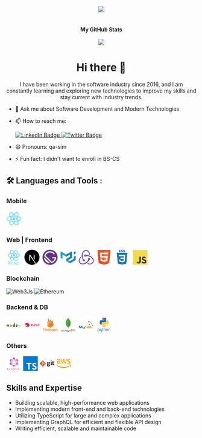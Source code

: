 <link rel="stylesheet" href="https://cdn.jsdelivr.net/gh/devicons/devicon@latest/devicon.min.css">
<link rel="stylesheet" href="devicon.min.css">
<div id="header" align="center">
  <div>
<!--     <img src="https://media.giphy.com/media/vzO0Vc8b2VBLi/giphy.gif" width="100"/> -->
        <img src="https://media.giphy.com/media/gVlgj80ZLp9yo/giphy.gif" width="300"/>
  </div>    
  <div>
    <img src="https://komarev.com/ghpvc/?username=QasimRRizvi&style=flat-square&color=blue" alt=""/>
  </div>

<!--   ### Badges
  <div>
    <img src="https://github.com/users/QasimRRizvi/achievements/pull-shark" alt="Badge"/>
  </div> -->
  <br />
  <b>My GitHub Stats</b>
  <br />
  <br />
  <a href="http://www.github.com/QasimRRizvi">
    <img src="https://github-readme-streak-stats.herokuapp.com/?user=QasimRRizvi&stroke=ffffff&background=1c1917&ring=f97316&fire=f97316&currStreakNum=ffffff&currStreakLabel=f97316&sideNums=ffffff&sideLabels=ffffff&dates=ffffff&hide_border=true" />
  </a>
  <br />
  
  <h1>Hi there 👋</h1>
  <p>I have been working in the software industry since 2016, and I am constantly learning and exploring new technologies to improve my skills and stay current with industry trends.</p>
</div>

- 💬 Ask me about Software Development and Modern Technologies
- 📫 How to reach me: 
  <div id="badges">
    <a href="https://www.linkedin.com/in/imqasimrizvi">
      <img src="https://img.shields.io/badge/LinkedIn-blue?logo=linkedin&logoColor=white" alt="LinkedIn Badge"/>
    </a>
    <a href="https://twitter.com/qasimrizvi1212">
      <img src="https://img.shields.io/badge/Twitter-blue?logo=twitter&logoColor=white" alt="Twitter Badge"/>
    </a>
  </div>

- 😄 Pronouns: qa-sim
- ⚡ Fun fact: I didn't want to enroll in BS-CS

## :hammer_and_wrench: Languages and Tools :

### Mobile

<div>
  <img src="https://github.com/devicons/devicon/blob/master/icons/react/react-original.svg" title="React" alt="React" width="40" height="40"/>&nbsp;
</div>

### Web | Frontend

<div>
  <img src="https://github.com/devicons/devicon/blob/master/icons/react/react-original-wordmark.svg" title="React" alt="React" width="40" height="40"/>&nbsp;
  <img src="https://github.com/devicons/devicon/blob/master/icons/nextjs/nextjs-original.svg" title="Next.js" alt="Next.js" width="40" height="40"/>&nbsp;
  <img src="https://github.com/devicons/devicon/blob/master/icons/gatsby/gatsby-original.svg" title="Gatsby"  alt="Gatsby" width="40" height="40"/>&nbsp;
  <img src="https://github.com/devicons/devicon/blob/master/icons/materialui/materialui-original.svg" title="Material UI" alt="Material UI" width="40" height="40"/>&nbsp;
  <img src="https://github.com/devicons/devicon/blob/master/icons/redux/redux-original.svg" title="Redux" alt="Redux " width="40" height="40"/>&nbsp;
  <img src="https://github.com/devicons/devicon/blob/master/icons/html5/html5-original.svg" title="HTML5" alt="HTML" width="40" height="40"/>&nbsp;
  <img src="https://github.com/devicons/devicon/blob/master/icons/css3/css3-plain-wordmark.svg"  title="CSS3" alt="CSS" width="40" height="40"/>&nbsp;
  <img src="https://github.com/devicons/devicon/blob/master/icons/javascript/javascript-original.svg" title="JavaScript" alt="JavaScript" width="40" height="40"/>&nbsp;
</div>

### Blockchain


<div>
  <img src="https://raw.githubusercontent.com/danielcranney/readme-generator/main/public/icons/skills/web3js-colored.svg" width="36" height="36" alt="Web3Js" />
  <img src="https://raw.githubusercontent.com/danielcranney/readme-generator/main/public/icons/skills/ethereum-colored.svg" width="36" height="36" alt="Ethereum" />
</div>

### Backend & DB

<div>
  <img src="https://github.com/devicons/devicon/blob/master/icons/nodejs/nodejs-original-wordmark.svg" title="NodeJS" alt="NodeJS" width="40" height="40"/>&nbsp;
  <img src="https://github.com/devicons/devicon/blob/master/icons/nestjs/nestjs-plain-wordmark.svg" title="Nest.js" alt="Nest.js" width="40" height="40"/>&nbsp;
  <img src="https://github.com/devicons/devicon/blob/master/icons/firebase/firebase-plain-wordmark.svg" title="Firebase" alt="Firebase" width="40" height="40"/>&nbsp;
  <img src="https://github.com/devicons/devicon/blob/master/icons/mongodb/mongodb-original-wordmark.svg" title="Mongodb"  alt="Mongodb" width="40" height="40"/>&nbsp;
  <img src="https://github.com/devicons/devicon/blob/master/icons/mysql/mysql-original-wordmark.svg" title="MySQL"  alt="MySQL" width="40" height="40"/>&nbsp;
  <img src="https://github.com/devicons/devicon/blob/master/icons/python/python-original-wordmark.svg" title="Python" alt="Python" width="40" height="40"/>&nbsp;
</div>

### Others

<div>
<img src="https://github.com/devicons/devicon/blob/master/icons/graphql/graphql-plain-wordmark.svg" title="GraphQL" alt="GraphQL" width="40" height="40"/> 
<img src="https://github.com/devicons/devicon/blob/master/icons/typescript/typescript-original.svg" title="TypeScript" alt="TypeScript" width="40" height="40"/> 
  <img src="https://github.com/devicons/devicon/blob/master/icons/git/git-original-wordmark.svg" title="Git" alt="Git" width="40" height="40"/>
  <img src="https://github.com/devicons/devicon/blob/master/icons/amazonwebservices/amazonwebservices-plain-wordmark.svg" title="AWS" alt="AWS" width="40" height="40"/>&nbsp;
</div>

## Skills and Expertise

- Building scalable, high-performance web applications
- Implementing modern front-end and back-end technologies
- Utilizing TypeScript for large and complex applications
- Implementing GraphQL for efficient and flexible API design
- Writing efficient, scalable and maintainable code


<!--
**QasimRRizvi/QasimRRizvi** is a ✨ _special_ ✨ repository because its `README.md` (this file) appears on your GitHub profile.

Here are some ideas to get you started:

- 🔭 I’m currently working on ...
- 🌱 I’m currently learning ...
- 👯 I’m looking to collaborate on ...
- 🤔 I’m looking for help with ...
- 💬 Ask me about ...
- 📫 How to reach me: ...
- 😄 Pronouns: ...
- ⚡ Fun fact: ...
-->
